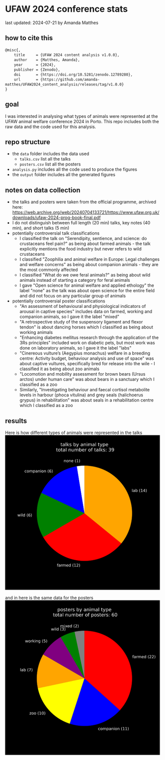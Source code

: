 # UFAW 2024 conference stats
last updated: 2024-07-21 by Amanda Matthes

## how to cite this

```
@misc{,
    title     = {UFAW 2024 content analysis v1.0.0},
    author    = {Matthes, Amanda},
    year      = {2024},
    publisher = {Zenodo},
    doi       = {https://doi.org/10.5281/zenodo.12789280},
    url       = {https://github.com/amanda-matthes/UFAW2024_content_analysis/releases/tag/v1.0.0}
}
```

## goal
I was interested in analysing what types of animals were represented at the UFAW animal welfare conference 2024 in Porto. This repo includes both the raw data and the code used for this analysis.

## repo structure
- the `data` folder includes the data used
    - `talks.csv` list all the talks
    - `posters.csv` list all the posters
- `analysis.py` includes all the code used to produce the figures
- the `output` folder includes all the generated figures

## notes on data collection
- the talks and posters were taken from the official programme, archived here: https://web.archive.org/web/20240704133721/https://www.ufaw.org.uk/downloads/ufaw-2024-prog-book-final.pdf
- I do not distinguish between full length (20 min) talks, key notes (40 min), and short talks (5 min)
- potentially controversial talk classifications
    - I classified the talk on "Serendipity, sentience, and science: do crustaceans feel pain?" as being about farmed animals - the talk explicitly mentions the food industry but never refers to wild crustaceans
    - I classified "Zoophilia and animal welfare in Europe: Legal challenges and welfare concerns" as being about companion animals - they are the most commonly affected
    - I classified "What do we owe feral animals?" as being about wild animals instead of starting a category for feral animals
    - I gave "Open science for animal welfare and applied ethology" the label "none" as the talk was about open science for the entire field and did not focus on any particular group of animals
- potentially controversial poster classifications
    - "An assessment of behavioural and physiological indicators of arousal in captive species" includes data on farmed, working and companion animals, so I gave it the label "mixed"
    - "A retrospective study of the suspensory ligament and flexor tendon" is about dancing horses which I classified as being about working animals
    - "Enhancing diabetes mellitus research through the application of the 3Rs principles" included work on diabetic pets, but most work was done on laboratory animals, so I gave it the label "labs"
    - "Cinereous vulture’s (Aegypius monachus) welfare in a breeding centre: Activity budget, behaviour analysis and use of space" was about captive vultures, specifically bred for release into the wile - I classified it as being about zoo animals
    - "Locomotion and mobility assessment for brown bears (Ursus arctos) under human care" was about bears in a sanctuary which I classified as a zoo
    - Similarly, "Investigating behaviour and faecal cortisol metabolite levels in harbour (phoca vitulina) and grey seals (halichoerus grypus) in rehabilitation" was about seals in a rehabilitation centre which I classified as a zoo



## results
Here is how different types of animals were represented in the talks
![talks](output/talks.png)

and in here is the same data for the posters
![talks](output/posters.png)
